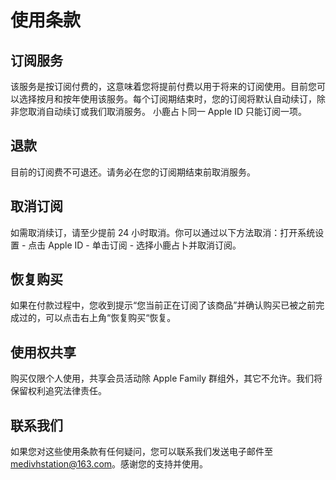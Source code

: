 # 使用条款

## 订阅服务

该服务是按订阅付费的，这意味着您将提前付费以用于将来的订阅使用。目前您可以选择按月和按年使用该服务。每个订阅期结束时，您的订阅将默认自动续订，除非您取消自动续订或我们取消服务。 小鹿占卜同一 Apple ID 只能订阅一项。

## 退款

目前的订阅费不可退还。请务必在您的订阅期结束前取消服务。

## 取消订阅

如需取消续订，请至少提前 24 小时取消。你可以通过以下方法取消：打开系统设置 - 点击 Apple ID - 单击订阅 - 选择小鹿占卜并取消订阅。

## 恢复购买

如果在付款过程中，您收到提示“您当前正在订阅了该商品”并确认购买已被之前完成过的，可以点击右上角“恢复购买“恢复。

## 使用权共享

购买仅限个人使用，共享会员活动除 Apple Family 群组外，其它不允许。我们将保留权利追究法律责任。

## 联系我们

如果您对这些使用条款有任何疑问，您可以联系我们发送电子邮件至 medivhstation@163.com。感谢您的支持并使用。